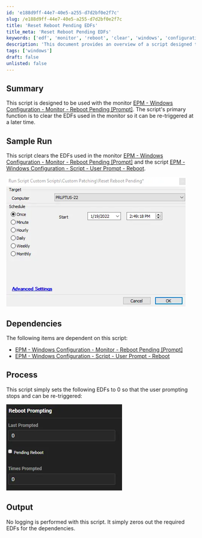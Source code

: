 ```yaml
---
id: 'e188d9ff-44e7-40e5-a255-d7d2bf0e2f7c'
slug: /e188d9ff-44e7-40e5-a255-d7d2bf0e2f7c
title: 'Reset Reboot Pending EDFs'
title_meta: 'Reset Reboot Pending EDFs'
keywords: ['edf', 'monitor', 'reboot', 'clear', 'windows', 'configuration']
description: 'This document provides an overview of a script designed to clear the EDFs used in the EPM - Windows Configuration - Monitor - Reboot Pending [Prompt]. It explains the dependencies, process, and expected output of the script, ensuring that the monitor can be re-triggered effectively.'
tags: ['windows']
draft: false
unlisted: false
---
```


## Summary

This script is designed to be used with the monitor [EPM - Windows Configuration - Monitor - Reboot Pending [Prompt]](/docs/8163996f-f8b6-4b7d-b5b1-6b965a9408d4). The script's primary function is to clear the EDFs used in the monitor so it can be re-triggered at a later time.

## Sample Run

This script clears the EDFs used in the monitor [EPM - Windows Configuration - Monitor - Reboot Pending [Prompt]](/docs/8163996f-f8b6-4b7d-b5b1-6b965a9408d4) and the script [EPM - Windows Configuration - Script - User Prompt - Reboot](/docs/1789b867-61db-436d-ac0b-07d5aac3f4b8).

![Sample Run Image](../../../static/img/docs/e188d9ff-44e7-40e5-a255-d7d2bf0e2f7c/image_1.webp)

## Dependencies

The following items are dependent on this script:

- [EPM - Windows Configuration - Monitor - Reboot Pending [Prompt]](/docs/8163996f-f8b6-4b7d-b5b1-6b965a9408d4)
- [EPM - Windows Configuration - Script - User Prompt - Reboot](/docs/1789b867-61db-436d-ac0b-07d5aac3f4b8)

## Process

This script simply sets the following EDFs to 0 so that the user prompting stops and can be re-triggered:

![Process Image](../../../static/img/docs/e188d9ff-44e7-40e5-a255-d7d2bf0e2f7c/image_2.webp)

## Output

No logging is performed with this script. It simply zeros out the required EDFs for the dependencies.